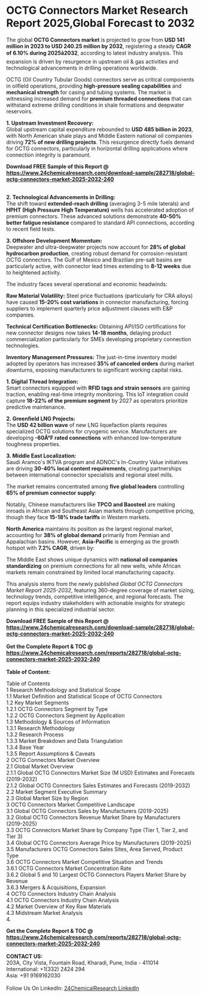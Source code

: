 <h1>OCTG Connectors Market Research Report 2025,Global Forecast to 2032</h1><p>The global <strong>OCTG Connectors market</strong> is projected to grow from <strong>USD 141 million in 2023 to USD 240.25 million by 2032</strong>, registering a steady <strong>CAGR of 6.10% during 2025â2032</strong>, according to latest industry analysis. This expansion is driven by resurgence in upstream oil &amp; gas activities and technological advancements in drilling operations worldwide.</p><p>OCTG (Oil Country Tubular Goods) connectors serve as critical components in oilfield operations, providing <strong>high-pressure sealing capabilities</strong> and <strong>mechanical strength</strong> for casing and tubing systems. The market is witnessing increased demand for <strong>premium threaded connections</strong> that can withstand extreme drilling conditions in shale formations and deepwater reservoirs.</p><p><strong>1. Upstream Investment Recovery:</strong><br>
Global upstream capital expenditure rebounded to <strong>USD 485 billion in 2023</strong>, with North American shale plays and Middle Eastern national oil companies driving <strong>72% of new drilling projects</strong>. This resurgence directly fuels demand for OCTG connectors, particularly in horizontal drilling applications where connection integrity is paramount.</p><div><b>Download FREE Sample of this Report @ 
            <a href="https://www.24chemicalresearch.com/download-sample/282718/global-octg-connectors-market-2025-2032-240">
            https://www.24chemicalresearch.com/download-sample/282718/global-octg-connectors-market-2025-2032-240</a></b></div><br><p><strong>2. Technological Advancements in Drilling:</strong><br>
The shift toward <strong>extended-reach drilling</strong> (averaging 3-5 mile laterals) and <strong>HPHT (High Pressure High Temperature)</strong> wells has accelerated adoption of premium connectors. These advanced solutions demonstrate <strong>40-50% better fatigue resistance</strong> compared to standard API connections, according to recent field tests.</p><p><strong>3. Offshore Development Momentum:</strong><br>
Deepwater and ultra-deepwater projects now account for <strong>28% of global hydrocarbon production</strong>, creating robust demand for corrosion-resistant OCTG connectors. The Gulf of Mexico and Brazilian pre-salt basins are particularly active, with connector lead times extending to <strong>8-12 weeks</strong> due to heightened activity.</p><p>The industry faces several operational and economic headwinds:</p><p><strong>Raw Material Volatility:</strong> Steel price fluctuations (particularly for CRA alloys) have caused <strong>15-20% cost variations</strong> in connector manufacturing, forcing suppliers to implement quarterly price adjustment clauses with E&amp;P companies.</p><p><strong>Technical Certification Bottlenecks:</strong> Obtaining API/ISO certifications for new connector designs now takes <strong>14-18 months</strong>, delaying product commercialization particularly for SMEs developing proprietary connection technologies.</p><p><strong>Inventory Management Pressures:</strong> The just-in-time inventory model adopted by operators has increased <strong>35% of canceled orders</strong> during market downturns, exposing manufacturers to significant working capital risks.</p><p><strong>1. Digital Thread Integration:</strong><br>
Smart connectors equipped with <strong>RFID tags and strain sensors</strong> are gaining traction, enabling real-time integrity monitoring. This IoT integration could capture <strong>18-22% of the premium segment</strong> by 2027 as operators prioritize predictive maintenance.</p><p><strong>2. Greenfield LNG Projects:</strong><br>
The <strong>USD 42 billion wave</strong> of new LNG liquefaction plants requires specialized OCTG solutions for cryogenic service. Manufacturers are developing <strong>-60Â°F rated connections</strong> with enhanced low-temperature toughness properties.</p><p><strong>3. Middle East Localization:</strong><br>
Saudi Aramco's IKTVA program and ADNOC's In-Country Value initiatives are driving <strong>30-40% local content requirements</strong>, creating partnerships between international connector specialists and regional steel mills.</p><p>The market remains concentrated among <strong>five global leaders</strong> controlling <strong>65% of premium connector supply</strong>:</p><p>Notably, Chinese manufacturers like <strong>TPCO and Baosteel</strong> are making inroads in African and Southeast Asian markets through competitive pricing, though they face <strong>15-18% trade tariffs</strong> in Western markets.</p><p><strong>North America</strong> maintains its position as the largest regional market, accounting for <strong>38% of global demand</strong> primarily from Permian and Appalachian basins. However, <strong>Asia-Pacific</strong> is emerging as the growth hotspot with <strong>7.2% CAGR</strong>, driven by:</p><p>The Middle East shows unique dynamics with <strong>national oil companies standardizing</strong> on premium connections for all new wells, while African markets remain constrained by limited local manufacturing capacity.</p><p>This analysis stems from the newly published <em>Global OCTG Connectors Market Report 2025-2032</em>, featuring 360-degree coverage of market sizing, technology trends, competitive intelligence, and regional forecasts. The report equips industry stakeholders with actionable insights for strategic planning in this specialized industrial sector.</p><div><b>Download FREE Sample of this Report @ 
            <a href="https://www.24chemicalresearch.com/download-sample/282718/global-octg-connectors-market-2025-2032-240">
            https://www.24chemicalresearch.com/download-sample/282718/global-octg-connectors-market-2025-2032-240</a></b></div><br><div><b>Get the Complete Report & TOC @ 
            <a href="https://www.24chemicalresearch.com/reports/282718/global-octg-connectors-market-2025-2032-240">
            https://www.24chemicalresearch.com/reports/282718/global-octg-connectors-market-2025-2032-240</a></b></div><br>
            <b>Table of Content:</b><p>Table of Contents<br />
1 Research Methodology and Statistical Scope<br />
1.1 Market Definition and Statistical Scope of OCTG Connectors<br />
1.2 Key Market Segments<br />
1.2.1 OCTG Connectors Segment by Type<br />
1.2.2 OCTG Connectors Segment by Application<br />
1.3 Methodology & Sources of Information<br />
1.3.1 Research Methodology<br />
1.3.2 Research Process<br />
1.3.3 Market Breakdown and Data Triangulation<br />
1.3.4 Base Year<br />
1.3.5 Report Assumptions & Caveats<br />
2 OCTG Connectors Market Overview<br />
2.1 Global Market Overview<br />
2.1.1 Global OCTG Connectors Market Size (M USD) Estimates and Forecasts (2019-2032)<br />
2.1.2 Global OCTG Connectors Sales Estimates and Forecasts (2019-2032)<br />
2.2 Market Segment Executive Summary<br />
2.3 Global Market Size by Region<br />
3 OCTG Connectors Market Competitive Landscape<br />
3.1 Global OCTG Connectors Sales by Manufacturers (2019-2025)<br />
3.2 Global OCTG Connectors Revenue Market Share by Manufacturers (2019-2025)<br />
3.3 OCTG Connectors Market Share by Company Type (Tier 1, Tier 2, and Tier 3)<br />
3.4 Global OCTG Connectors Average Price by Manufacturers (2019-2025)<br />
3.5 Manufacturers OCTG Connectors Sales Sites, Area Served, Product Type<br />
3.6 OCTG Connectors Market Competitive Situation and Trends<br />
3.6.1 OCTG Connectors Market Concentration Rate<br />
3.6.2 Global 5 and 10 Largest OCTG Connectors Players Market Share by Revenue<br />
3.6.3 Mergers & Acquisitions, Expansion<br />
4 OCTG Connectors Industry Chain Analysis<br />
4.1 OCTG Connectors Industry Chain Analysis<br />
4.2 Market Overview of Key Raw Materials<br />
4.3 Midstream Market Analysis<br />
4.</p><div><b>Get the Complete Report & TOC @ 
            <a href="https://www.24chemicalresearch.com/reports/282718/global-octg-connectors-market-2025-2032-240">
            https://www.24chemicalresearch.com/reports/282718/global-octg-connectors-market-2025-2032-240</a></b></div><br><b>CONTACT US:</b><br>
            203A, City Vista, Fountain Road, Kharadi, Pune, India - 411014<br>
            International: +1(332) 2424 294<br>
            Asia: +91 9169162030 <br><br>
            Follow Us On LinkedIn: <a href="https://www.linkedin.com/company/24chemicalresearch/">24ChemicalResearch LinkedIn</a>